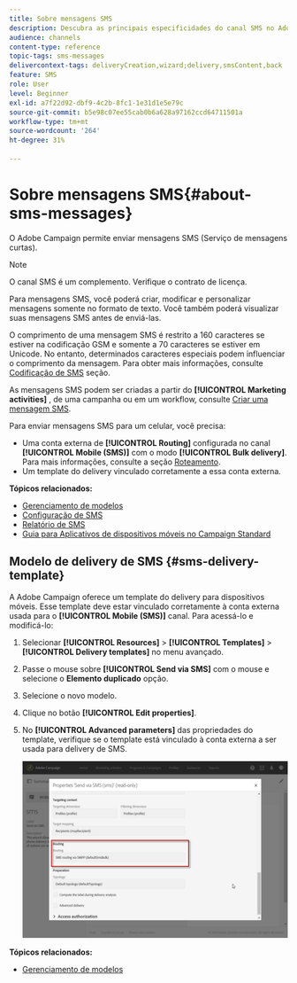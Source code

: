 ```yaml
---
title: Sobre mensagens SMS
description: Descubra as principais especificidades do canal SMS no Adobe Campaign.
audience: channels
content-type: reference
topic-tags: sms-messages
delivercontext-tags: deliveryCreation,wizard;delivery,smsContent,back
feature: SMS
role: User
level: Beginner
exl-id: a7f22d92-dbf9-4c2b-8fc1-1e31d1e5e79c
source-git-commit: b5e98c07ee55cab0b6a628a97162ccd64711501a
workflow-type: tm+mt
source-wordcount: '264'
ht-degree: 31%

---
```


# Sobre mensagens SMS{#about-sms-messages}

O Adobe Campaign permite enviar mensagens SMS (Serviço de mensagens curtas).

>[!NOTE]
>
>O canal SMS é um complemento. Verifique o contrato de licença.

Para mensagens SMS, você poderá criar, modificar e personalizar mensagens somente no formato de texto. Você também poderá visualizar suas mensagens SMS antes de enviá-las.

O comprimento de uma mensagem SMS é restrito a 160 caracteres se estiver na codificação GSM e somente a 70 caracteres se estiver em Unicode. No entanto, determinados caracteres especiais podem influenciar o comprimento da mensagem. Para obter mais informações, consulte [Codificação de SMS](../../administration/using/configuring-sms-channel.md#sms-encoding--length-and-transliteration) seção.

As mensagens SMS podem ser criadas a partir do **[!UICONTROL Marketing activities]** , de uma campanha ou em um workflow, consulte [Criar uma mensagem SMS](../../channels/using/creating-an-sms-message.md).

Para enviar mensagens SMS para um celular, você precisa:

* Uma conta externa de **[!UICONTROL Routing]** configurada no canal **[!UICONTROL Mobile (SMS)]** com o modo **[!UICONTROL Bulk delivery]**. Para mais informações, consulte a seção [Roteamento](../../administration/using/configuring-sms-channel.md#defining-an-sms-routing).
* Um template do delivery vinculado corretamente a essa conta externa.

**Tópicos relacionados:**

* [Gerenciamento de modelos](../../start/using/marketing-activity-templates.md)
* [Configuração de SMS](../../administration/using/configuring-sms-channel.md#defining-an-sms-routing)
* [Relatório de SMS](../../reporting/using/sms-report.md)
* [Guia para Aplicativos de dispositivos móveis no Campaign Standard](../../channels/using/get-started-communication-channels.md)

## Modelo de delivery de SMS {#sms-delivery-template}

A Adobe Campaign oferece um template do delivery para dispositivos móveis. Esse template deve estar vinculado corretamente à conta externa usada para o **[!UICONTROL Mobile (SMS)]** canal. Para acessá-lo e modificá-lo:

1. Selecionar **[!UICONTROL Resources]** > **[!UICONTROL Templates]** > **[!UICONTROL Delivery templates]** no menu avançado.
1. Passe o mouse sobre **[!UICONTROL Send via SMS]** com o mouse e selecione o **Elemento duplicado** opção.
1. Selecione o novo modelo.
1. Clique no botão **[!UICONTROL Edit properties]**.
1. No **[!UICONTROL Advanced parameters]** das propriedades do template, verifique se o template está vinculado à conta externa a ser usada para delivery de SMS.

   ![](assets/sms_template.png)

**Tópicos relacionados:**

* [Gerenciamento de modelos](../../start/using/marketing-activity-templates.md)

